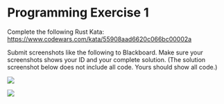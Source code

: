 # Programming Exercise 1

Complete the following Rust Kata:
https://www.codewars.com/kata/55908aad6620c066bc00002a

Submit screenshots like the following to Blackboard. Make sure your screenshots shows your ID and your complete solution. (The solution screenshot below does not include all code. Yours should show all code.)

![](https://i.imgur.com/ZSilFt9.png)

![](https://i.imgur.com/igRrP91.png)
